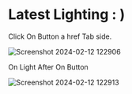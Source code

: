 # Latest Lighting : )
Click On Button a href Tab side.
<br>

![Screenshot 2024-02-12 122906](https://github.com/MohdHadi72/A-Modern-Website/assets/154020781/0194db5c-da66-4cdf-a43b-c7ca674e9a94)


On Light After On Button
<br>

![Screenshot 2024-02-12 122913](https://github.com/MohdHadi72/A-Modern-Website/assets/154020781/e6f3c2d6-6691-4253-aa96-382338939ab3)


